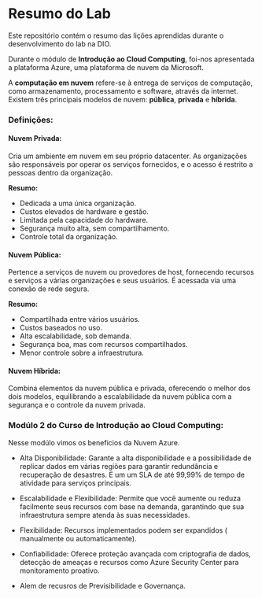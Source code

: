 # Resumo do Lab

Este repositório contém o resumo das lições aprendidas durante o desenvolvimento do lab na DIO.

Durante o módulo de **Introdução ao Cloud Computing**, foi-nos apresentada a plataforma Azure, uma plataforma de nuvem da Microsoft.

A **computação em nuvem** refere-se à entrega de serviços de computação, como armazenamento, processamento e software, através da internet. Existem três principais modelos de nuvem: **pública**, **privada** e **híbrida**.

### Definições:

#### Nuvem Privada:
Cria um ambiente em nuvem em seu próprio datacenter. As organizações são responsáveis por operar os serviços fornecidos, e o acesso é restrito a pessoas dentro da organização.

**Resumo:**
- Dedicada a uma única organização.
- Custos elevados de hardware e gestão.
- Limitada pela capacidade do hardware.
- Segurança muito alta, sem compartilhamento.
- Controle total da organização.

#### Nuvem Pública:
Pertence a serviços de nuvem ou provedores de host, fornecendo recursos e serviços a várias organizações e seus usuários. É acessada via uma conexão de rede segura.

**Resumo:**
- Compartilhada entre vários usuários.
- Custos baseados no uso.
- Alta escalabilidade, sob demanda.
- Segurança boa, mas com recursos compartilhados.
- Menor controle sobre a infraestrutura.

#### Nuvem Híbrida:
Combina elementos da nuvem pública e privada, oferecendo o melhor dos dois modelos, equilibrando a escalabilidade da nuvem pública com a segurança e o controle da nuvem privada.


### Modúlo 2 do Curso de **Introdução ao Cloud Computing**:

Nesse modúlo vimos os beneficios da Nuvem Azure.

- Alta Disponibilidade: Garante a alta disponibilidade e a possibilidade de replicar dados em várias regiões para garantir redundância e recuperação de desastres.
  E um um SLA de até 99,99% de tempo de atividade para serviços principais.

- Escalabilidade e Flexibilidade: Permite que você aumente ou reduza facilmente seus recursos com base na demanda, garantindo que sua infraestrutura sempre atenda às suas necessidades.

- Flexibilidade: Recursos implementados podem ser expandidos ( manualmente ou automaticamente).

- Confiabilidade: Oferece proteção avançada com criptografia de dados, detecção de ameaças e recursos como Azure Security Center para monitoramento proativo.

- Alem de recusros de Previsibilidade e Governança.




